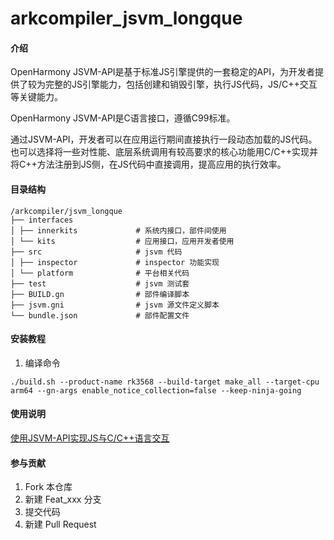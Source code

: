 # arkcompiler_jsvm_longque

#### 介绍
 OpenHarmony JSVM-API是基于标准JS引擎提供的一套稳定的API，为开发者提供了较为完整的JS引擎能力，包括创建和销毁引擎，执行JS代码，JS/C++交互等关键能力。

OpenHarmony JSVM-API是C语言接口，遵循C99标准。

通过JSVM-API，开发者可以在应用运行期间直接执行一段动态加载的JS代码。也可以选择将一些对性能、底层系统调用有较高要求的核心功能用C/C++实现并将C++方法注册到JS侧，在JS代码中直接调用，提高应用的执行效率。

#### 目录结构
```
/arkcompiler/jsvm_longque
├── interfaces
│ ├── innerkits             # 系统内接口，部件间使用
│ └── kits                  # 应用接口，应用开发者使用
├── src                     # jsvm 代码
│ ├── inspector             # inspector 功能实现
│ └── platform              # 平台相关代码
├── test                    # jsvm 测试套
├── BUILD.gn                # 部件编译脚本
├── jsvm.gni                # jsvm 源文件定义脚本
└── bundle.json             # 部件配置文件
```

#### 安装教程

1. 编译命令

```
./build.sh --product-name rk3568 --build-target make_all --target-cpu arm64 --gn-args enable_notice_collection=false --keep-ninja-going
```

#### 使用说明

[使用JSVM-API实现JS与C/C++语言交互](https://gitee.com/openharmony/docs/tree/master/zh-cn/application-dev/napi/Readme-CN.md)

#### 参与贡献

1.  Fork 本仓库
2.  新建 Feat_xxx 分支
3.  提交代码
4.  新建 Pull Request

